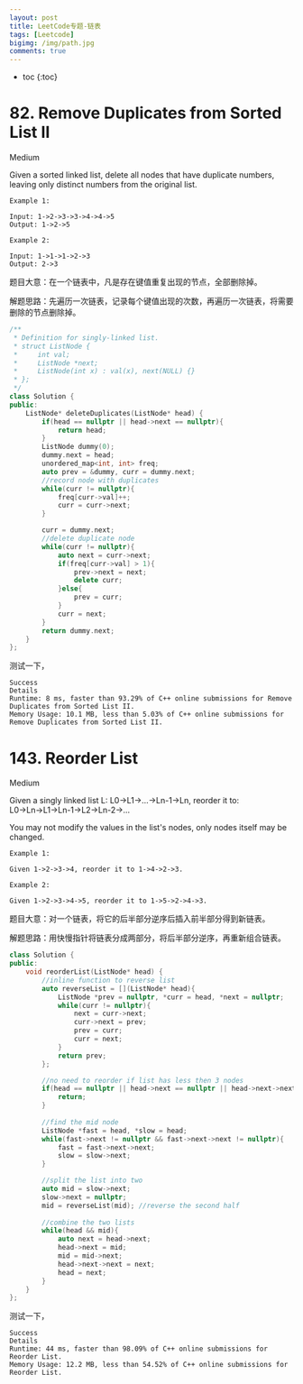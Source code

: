```yaml
---
layout: post
title: LeetCode专题-链表
tags: [Leetcode]
bigimg: /img/path.jpg
comments: true
---
```


* toc
{:toc}

<span id="jump82"></span>

# 82. Remove Duplicates from Sorted List II

Medium

Given a sorted linked list, delete all nodes that have duplicate numbers, leaving only distinct numbers from the original list.

```
Example 1:

Input: 1->2->3->3->4->4->5
Output: 1->2->5

Example 2:

Input: 1->1->1->2->3
Output: 2->3
```

题目大意：在一个链表中，凡是存在键值重复出现的节点，全部删除掉。

解题思路：先遍历一次链表，记录每个键值出现的次数，再遍历一次链表，将需要删除的节点删除掉。

```c++
/**
 * Definition for singly-linked list.
 * struct ListNode {
 *     int val;
 *     ListNode *next;
 *     ListNode(int x) : val(x), next(NULL) {}
 * };
 */
class Solution {
public:
    ListNode* deleteDuplicates(ListNode* head) {
        if(head == nullptr || head->next == nullptr){
            return head;
        }
        ListNode dummy(0);
        dummy.next = head;
        unordered_map<int, int> freq;
        auto prev = &dummy, curr = dummy.next;
        //record node with duplicates
        while(curr != nullptr){
            freq[curr->val]++;
            curr = curr->next;
        }

        curr = dummy.next;
        //delete duplicate node
        while(curr != nullptr){
            auto next = curr->next;
            if(freq[curr->val] > 1){
                prev->next = next;
                delete curr;
            }else{
                prev = curr;
            }
            curr = next;
        }
        return dummy.next;        
    }
};
```
测试一下，
```
Success
Details
Runtime: 8 ms, faster than 93.29% of C++ online submissions for Remove Duplicates from Sorted List II.
Memory Usage: 10.1 MB, less than 5.03% of C++ online submissions for Remove Duplicates from Sorted List II.
```
<span id="jump143"></span>

# 143. Reorder List

Medium

Given a singly linked list L: L0→L1→…→Ln-1→Ln,
reorder it to: L0→Ln→L1→Ln-1→L2→Ln-2→…

You may not modify the values in the list's nodes, only nodes itself may be changed.

```
Example 1:

Given 1->2->3->4, reorder it to 1->4->2->3.

Example 2:

Given 1->2->3->4->5, reorder it to 1->5->2->4->3.
```

题目大意：对一个链表，将它的后半部分逆序后插入前半部分得到新链表。

解题思路：用快慢指针将链表分成两部分，将后半部分逆序，再重新组合链表。

```c++
class Solution {
public:
    void reorderList(ListNode* head) {
        //inline function to reverse list
        auto reverseList = [](ListNode* head){
            ListNode *prev = nullptr, *curr = head, *next = nullptr;
            while(curr != nullptr){
                next = curr->next;
                curr->next = prev;
                prev = curr;
                curr = next;
            }
            return prev;
        };    

        //no need to reorder if list has less then 3 nodes
        if(head == nullptr || head->next == nullptr || head->next->next == nullptr){
            return;
        }
        
        //find the mid node
        ListNode *fast = head, *slow = head;
        while(fast->next != nullptr && fast->next->next != nullptr){
            fast = fast->next->next;
            slow = slow->next;
        }

        //split the list into two
        auto mid = slow->next;
        slow->next = nullptr;
        mid = reverseList(mid); //reverse the second half
        
        //combine the two lists
        while(head && mid){
            auto next = head->next;
            head->next = mid;
            mid = mid->next;
            head->next->next = next;
            head = next;
        }        
    }
};
```
测试一下，
```
Success
Details
Runtime: 44 ms, faster than 98.09% of C++ online submissions for Reorder List.
Memory Usage: 12.2 MB, less than 54.52% of C++ online submissions for Reorder List.
```

